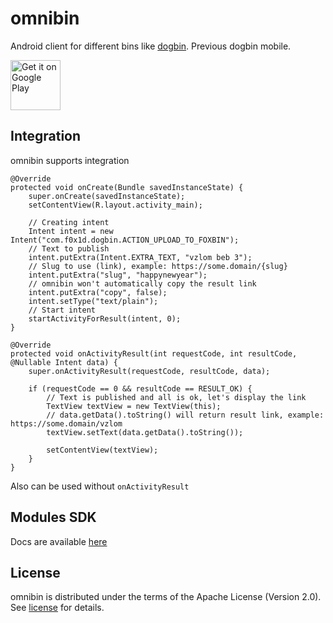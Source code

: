 # omnibin

Android client for different bins like [dogbin](https://del.dog/). Previous dogbin mobile.

[<img src="https://play.google.com/intl/en_us/badges/images/generic/en-play-badge.png"
     alt="Get it on Google Play"
     height="80">](https://play.google.com/store/apps/details?id=com.f0x1d.dogbin)

## Integration

omnibin supports integration

```
@Override
protected void onCreate(Bundle savedInstanceState) {
    super.onCreate(savedInstanceState);
    setContentView(R.layout.activity_main);

    // Creating intent
    Intent intent = new Intent("com.f0x1d.dogbin.ACTION_UPLOAD_TO_FOXBIN");
    // Text to publish
    intent.putExtra(Intent.EXTRA_TEXT, "vzlom beb 3");
    // Slug to use (link), example: https://some.domain/{slug}
    intent.putExtra("slug", "happynewyear");
    // omnibin won't automatically copy the result link
    intent.putExtra("copy", false);
    intent.setType("text/plain");
    // Start intent
    startActivityForResult(intent, 0);
}

@Override
protected void onActivityResult(int requestCode, int resultCode, @Nullable Intent data) {
    super.onActivityResult(requestCode, resultCode, data);

    if (requestCode == 0 && resultCode == RESULT_OK) {
        // Text is published and all is ok, let's display the link
        TextView textView = new TextView(this);
        // data.getData().toString() will return result link, example: https://some.domain/vzlom
        textView.setText(data.getData().toString());

        setContentView(textView);
    }
}
```

Also can be used without ```onActivityResult```

## Modules SDK
Docs are available [here](https://github.com/F0x1d/omnibin/blob/master/SDK.md)

## License
omnibin is distributed under the terms of the Apache License (Version 2.0). See [license](/LICENSE) for details.
